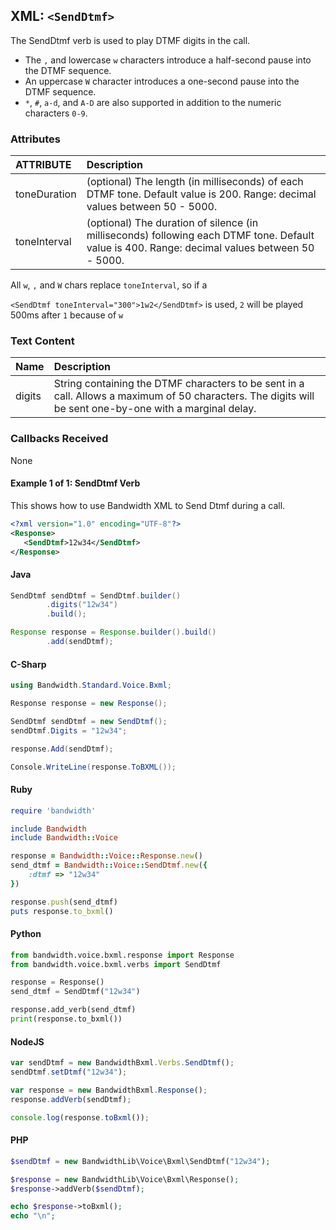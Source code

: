 
## XML: `<SendDtmf>`
The SendDtmf verb is used to play DTMF digits in the call.
* The `,` and lowercase `w` characters introduce a half-second pause into the DTMF sequence.
* An uppercase `W` character introduces a one-second pause into the DTMF sequence.
* `*`, `#`, `a-d`, and `A-D` are also supported in addition to the numeric characters `0-9`.

### Attributes
| ATTRIBUTE | Description |
|:----------|:------------|
| toneDuration | (optional) The length (in milliseconds) of each DTMF tone. Default value is 200. Range: decimal values between 50 - 5000. |
| toneInterval | (optional) The duration of silence (in milliseconds) following each DTMF tone. Default value is 400. Range: decimal values between 50 - 5000. |

All `w`, `,` and `W` chars replace `toneInterval`, so if a

`<SendDtmf toneInterval="300">1w2</SendDtmf>` is used, `2` will be played 500ms after `1` because of `w`

### Text Content
| Name        | Description |
|:------------|:------------|
| digits        |  String containing the DTMF characters to be sent in a call. Allows a maximum of 50 characters. The digits will be sent one-by-one with a marginal delay.

### Callbacks Received

None


#### Example 1 of 1:  SendDtmf Verb

This shows how to use Bandwidth XML to Send Dtmf during a call.




```XML
<?xml version="1.0" encoding="UTF-8"?>
<Response>
   <SendDtmf>12w34</SendDtmf>
</Response>
```



#### Java

```java
SendDtmf sendDtmf = SendDtmf.builder()
        .digits("12w34")
        .build();

Response response = Response.builder().build()
        .add(sendDtmf);
```



#### C-Sharp

```csharp
using Bandwidth.Standard.Voice.Bxml;

Response response = new Response();

SendDtmf sendDtmf = new SendDtmf();
sendDtmf.Digits = "12w34";

response.Add(sendDtmf);

Console.WriteLine(response.ToBXML());
```




#### Ruby

```ruby
require 'bandwidth'

include Bandwidth
include Bandwidth::Voice

response = Bandwidth::Voice::Response.new()
send_dtmf = Bandwidth::Voice::SendDtmf.new({
    :dtmf => "12w34"
})

response.push(send_dtmf)
puts response.to_bxml()
```



#### Python

```python
from bandwidth.voice.bxml.response import Response
from bandwidth.voice.bxml.verbs import SendDtmf

response = Response()
send_dtmf = SendDtmf("12w34")

response.add_verb(send_dtmf)
print(response.to_bxml())
```



#### NodeJS

```js
var sendDtmf = new BandwidthBxml.Verbs.SendDtmf();
sendDtmf.setDtmf("12w34");

var response = new BandwidthBxml.Response();
response.addVerb(sendDtmf);

console.log(response.toBxml());
```



#### PHP

```php
$sendDtmf = new BandwidthLib\Voice\Bxml\SendDtmf("12w34");

$response = new BandwidthLib\Voice\Bxml\Response();
$response->addVerb($sendDtmf);

echo $response->toBxml();
echo "\n";
```


